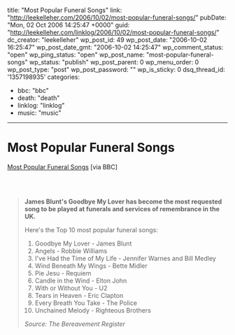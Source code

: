 title: "Most Popular Funeral Songs"
link: "http://leekelleher.com/2006/10/02/most-popular-funeral-songs/"
pubDate: "Mon, 02 Oct 2006 14:25:47 +0000"
guid: "http://leekelleher.com/linklog/2006/10/02/most-popular-funeral-songs/"
dc_creator: "leekelleher"
wp_post_id: 49
wp_post_date: "2006-10-02 16:25:47"
wp_post_date_gmt: "2006-10-02 14:25:47"
wp_comment_status: "open"
wp_ping_status: "open"
wp_post_name: "most-popular-funeral-songs"
wp_status: "publish"
wp_post_parent: 0
wp_menu_order: 0
wp_post_type: "post"
wp_post_password: ""
wp_is_sticky: 0
dsq_thread_id: '1357198935'
categories:
  - bbc: "bbc"
  - death: "death"
  - linklog: "linklog"
  - music: "music"

---

# Most Popular Funeral Songs

<a href="http://news.bbc.co.uk/1/hi/entertainment/5398266.stm">Most Popular Funeral Songs</a> [via BBC] 
<!--more--><br /><br />
<blockquote>
<p><strong>James Blunt's Goodbye My Lover has become the most requested song to be played at funerals and services of remembrance in the UK.</strong></p>
<p>Here's the Top 10 most popular funeral songs:</p>
<ol>
<li>Goodbye My Lover - James Blunt</li>
<li>Angels - Robbie Williams</li>
<li>I've Had the Time of My Life - Jennifer Warnes and Bill Medley</li>
<li>Wind Beneath My Wings - Bette Midler</li>
<li>Pie Jesu - Requiem</li>
<li>Candle in the Wind - Elton John</li>
<li>With or Without You - U2</li>
<li>Tears in Heaven - Eric Clapton</li>
<li>Every Breath You Take - The Police</li>
<li>Unchained Melody - Righteous Brothers</li>
</ol>
<p><em>Source: The Bereavement Register</em></p>
</blockquote>